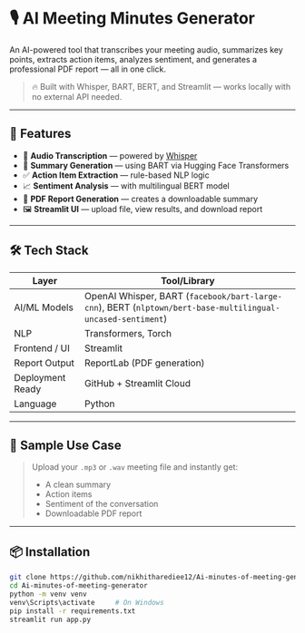 # 🎙️ AI Meeting Minutes Generator

An AI-powered tool that transcribes your meeting audio, summarizes key points, extracts action items, analyzes sentiment, and generates a professional PDF report — all in one click.

> 🔥 Built with Whisper, BART, BERT, and Streamlit — works locally with no external API needed.

---

## 🚀 Features

- 🎤 **Audio Transcription** — powered by [Whisper](https://github.com/openai/whisper)
- 📌 **Summary Generation** — using BART via Hugging Face Transformers
- ✅ **Action Item Extraction** — rule-based NLP logic
- 📈 **Sentiment Analysis** — with multilingual BERT model
- 🧾 **PDF Report Generation** — creates a downloadable summary
- 🖼️ **Streamlit UI** — upload file, view results, and download report

---

## 🛠️ Tech Stack

| Layer           | Tool/Library                                      |
|-----------------|--------------------------------------------------|
| AI/ML Models    | OpenAI Whisper, BART (`facebook/bart-large-cnn`), BERT (`nlptown/bert-base-multilingual-uncased-sentiment`) |
| NLP             | Transformers, Torch                              |
| Frontend / UI   | Streamlit                                        |
| Report Output   | ReportLab (PDF generation)                       |
| Deployment Ready| GitHub + Streamlit Cloud                         |
| Language        | Python                                           |

---

## 🧪 Sample Use Case

> Upload your `.mp3` or `.wav` meeting file and instantly get:
> - A clean summary  
> - Action items  
> - Sentiment of the conversation  
> - Downloadable PDF report  

---

## 📦 Installation

```bash
git clone https://github.com/nikhitharediee12/Ai-minutes-of-meeting-generator
cd Ai-minutes-of-meeting-generator
python -m venv venv
venv\Scripts\activate     # On Windows
pip install -r requirements.txt
streamlit run app.py
